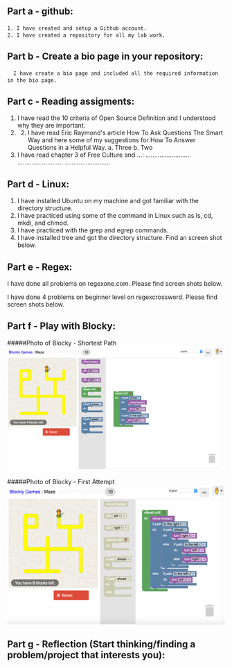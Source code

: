 
## Part a - github:
    1. I have created and setup a Github account.
    2. I have created a repository for all my lab work.

## Part b - Create a bio page in your repository:
      I have create a bio page and included all the required information in the bio page. 

## Part c - Reading assigments:
  1. I have read the 10 criteria of Open Source Definition and I understood why they are important. 
  2. 2. I have read Eric Raymond's article How To Ask Questions The Smart Way and here some of my suggestions for How To Answer Questions in a Helpful Way. 
    a. Three
    b. Two
  3. I have read chapter 3 of Free Culture and ...:
      ..........................
      ..........................
      ..........................

## Part d - Linux:
  1. I have installed Ubuntu on my machine and got familiar with the directory structure.
  2. I have practiced using some of the command in Linux such as ls, cd, mkdi, and chmod.
  3. I have practiced with the grep and egrep commands.
  4. I have installed tree and got the directory structure. Find an screen shot below. 

## Part e - Regex:
I have done all problems on regexone.com. Please find screen shots below.

I have done 4 problems on beginner level on regexcrossword. Please find screen shots below. 


## Part f - Play with Blocky:
#####Photo of Blocky - Shortest Path 
![Blocky](./Blocky/First_Attempt.png)

#####Photo of Blocky - First Attempt
![Blocky](./Blocky/Shortest_Path.png)

## Part g - Reflection (Start thinking/finding a problem/project that interests you):
